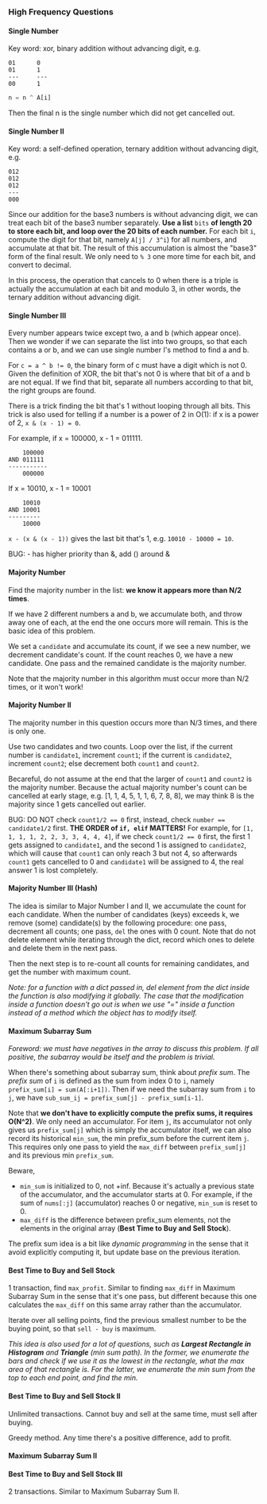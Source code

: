 ### High Frequency Questions

#### Single Number

Key word: xor, binary addition without advancing digit, e.g.

```
01      0
01      1
---     ---
00      1
```

```python
n = n ^ A[i]
```

Then the final n is the single number which did not get cancelled out.


#### Single Number II

Key word: a self-defined operation, ternary addition without advancing digit, e.g.

```
012
012
012
---
000
```

Since our addition for the base3 numbers is without advancing digit, we can treat each bit of the base3
number separately. **Use a list** `bits` **of length 20 to store each bit, and loop over the 20 bits of each number.**
For each bit `i`, compute the digit for that bit, namely `A[j] / 3^i`) for all numbers, and accumulate at that bit.
The result of this accumulation is almost the "base3" form of the final result. We only need to `% 3` one more time
for each bit, and convert to decimal.

In this process, the operation that cancels to 0 when there is a triple is actually the accumulation at each bit and
modulo 3, in other words, the ternary addition without advancing digit.


#### Single Number III

Every number appears twice except two, a and b (which appear once). Then we wonder if we can separate the list into two groups,
so that each contains a or b, and we can use single number I's method to find a and b.

For `c = a ^ b != 0`, the binary form of c must have a digit which is not 0. Given the definition of XOR, the bit that's not
0 is where that bit of a and b are not equal. If we find that bit, separate all numbers according to that bit, the right groups are found.

There is a trick finding the bit that's 1 without looping through all bits. This trick is also used for telling if a number
is a power of 2 in O(1): if x is a power of 2, `x & (x - 1) = 0`.

For example, if x = 100000, x - 1 = 011111. 
```
    100000
AND 011111
-----------
    000000
```
If x = 10010, x - 1 = 10001
```
    10010
AND 10001
---------
    10000
```
`x - (x & (x - 1))` gives the last bit that's 1, e.g. `10010 - 10000 = 10`.

BUG: - has higher priority than &, add () around &


#### Majority Number

Find the majority number in the list: **we know it appears more than N/2 times**.

If we have 2 different numbers a and b, we accumulate both, and throw away one of each, at the end the one occurs more
will remain. This is the basic idea of this problem.

We set a `candidate` and accumulate its count, if we see a new number, we decrement candidate's count. If the count reaches 0, 
we have a new candidate. One pass and the remained candidate is the majority number.

Note that the majority number in this algorithm must occur more than N/2 times, or it won't work!


#### Majority Number II

The majority number in this question occurs more than N/3 times, and there is only one.

Use two candidates and two counts. Loop over the list, if the current number is `candidate1`, increment `count1`; 
if the current is `candidate2`, increment `count2`; else decrement both `count1` and `count2`.

Becareful, do not assume at the end that the larger of `count1` and `count2` is the majority number. Because the actual 
majority number's count can be cancelled at early stage, e.g. [1, 1, 4, 5, 1, 1, 6, 7, 8, 8], we may think 8 is the majority since 
1 gets cancelled out earlier.

BUG: DO NOT check `count1/2 == 0` first, instead, check `number == candidate1/2` first. **THE ORDER of `if, elif` MATTERS!**
For example, for `[1, 1, 1, 1, 2, 2, 3, 3, 4, 4, 4]`, if we check `count1/2 == 0` first, the first 1 gets assigned to 
`candidate1`, and the second 1 is assigned to `candidate2`, which will cause that `count1` can only reach 3 but not 4, so afterwards 
`count1` gets cancelled to 0 and `candidate1` will be assigned to 4, the real answer 1 is lost completely.


#### Majority Number III (Hash)

The idea is similar to Major Number I and II, we accumulate the count for each candidate. When the number of candidates (keys)
exceeds k, we remove (some) candidate(s) by the following procedure: one pass, decrement all counts; one pass, `del` the ones 
with 0 count. Note that do not delete element while iterating through the dict, record which ones to delete and delete them
in the next pass.

Then the next step is to re-count all counts for remaining candidates, and get the number with maximum count.

*Note: for a function with a dict passed in, del element from the dict inside the function is also modifying it globally. 
The case that the modification inside a function doesn't go out is when we use "=" inside a function instead of a method 
which the object has to modify itself.*


#### Maximum Subarray Sum

*Foreword: we must have negatives in the array to discuss this problem. If all positive, the subarray
would be itself and the problem is trivial.*

When there's something about subarray sum, think about *prefix sum*. The *prefix sum* of `i` is 
defined as the sum from index 0 to `i`, namely `prefix_sum[i] = sum(A[:i+1])`. Then if we need the 
subarray sum from `i` to `j`, we have `sub_sum_ij = prefix_sum[j] - prefix_sum[i-1]`.

Note that **we don't have to explicitly compute the prefix sums, it requires O(N^2)**. We only need an
accumulator. For item `j`, its accumulator not only gives us `prefix_sum[j]` which is simply the 
accumulator itself, we can also record its historical `min_sum`, the min prefix_sum before the 
current item `j`. This requires only one pass to yield the `max_diff` between `prefix_sum[j]` and 
its previous min `prefix_sum`. 

Beware,

* `min_sum` is initialized to 0, not +inf. Because it's actually a previous state of the accumulator,
and the accumulator starts at 0. For example, if the sum of `nums[:j]` (accumulator) reaches 0 or negative, 
`min_sum` is reset to 0.
* `max_diff` is the difference between prefix_sum elements, not the elements in the original 
array (**Best Time to Buy and Sell Stock**).

The prefix sum idea is a bit like *dynamic programming* in the sense that it avoid explicitly 
computing it, but update base on the previous iteration.


#### Best Time to Buy and Sell Stock

1 transaction, find `max_profit`. Similar to finding `max_diff` in Maximum Subarray Sum in the sense 
that it's one pass, but different because this one calculates the `max_diff` on this same array rather 
than the accumulator.

Iterate over all selling points, find the previous smallest number to be the buying point, so that 
`sell - buy` is maximum.

*This idea is also used for a lot of questions, such as **Largest Rectangle in Histogram** and 
**Triangle** (min sum path). In the former, we enumerate the bars and check if we use it as the 
lowest in the rectangle, what the max area of that rectangle is. For the latter, we enumerate the 
min sum from the top to each end point, and find the min.*


#### Best Time to Buy and Sell Stock II

Unlimited transactions. Cannot buy and sell at the same time, must sell after buying.

Greedy method. Any time there's a positive difference, add to profit.


#### Maximum Subarray Sum II



#### Best Time to Buy and Sell Stock III

2 transactions. Similar to Maximum Subarray Sum II.













